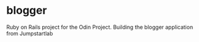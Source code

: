 # blogger
Ruby on Rails project for the Odin Project. Building the blogger application from Jumpstartlab
